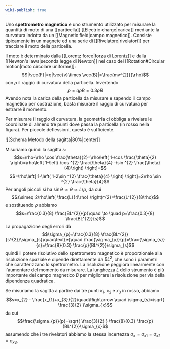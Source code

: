 ```yaml
---
wiki-publish: true
---
```

Uno **spettrometro magnetico** è uno strumento utilizzato per misurare la quantità di moto di una [[particella]] [[Electric charge|carica]] mediante la curvatura indotta da un [[Magnetic field|campo magnetico]]. Consiste tipicamente in un magnete ed una serie di [[Rivelatore|rivelatori]] per tracciare il moto della particella.

Il moto è determinato dalla [[Lorentz force|forza di Lorentz]] e dalla [[Newton's laws|seconda legge di Newton]] nel caso del [[Rotation#Circular motion|moto circolare uniforme]]:
$$|\vec{F}|=q|\vec{v}\times \vec{B}|=\frac{mv^{2}}{\rho}$$
con $\rho$ il raggio di curvatura della particella. Invertendo
$$p=q\rho B=0.3\rho B$$
Avendo nota la carica della particella da misurare e sapendo il campo magnetico per costruzione, basta misurare il raggio di curvatura per estrarre il momento.

Per misurare il raggio di curvatura, la geometria ci obbliga a rivelare le coordinate di almeno tre punti dove passa la particella (in rosso nella figura). Per piccole deflessioni, questo è sufficiente. 

![[Schema Metodo della sagitta|80%|center]]

Misuriamo quindi la sagitta $s$:
$$s=\rho-\rho \cos \frac{\theta}{2}=\rho\left( 1-\cos \frac{\theta}{2} \right)=\rho\left[ 1-\left( \cos ^{2} \frac{\theta}{4} -\sin ^{2} \frac{\theta}{4}\right) \right]=$$
$$=\rho\left[ 1-\left( 1-2\sin ^{2} \frac{\theta}{4} \right) \right]=2\rho \sin ^{2} \frac{\theta}{4}$$
Per angoli piccoli si ha $\sin\theta \simeq \theta \simeq L/\rho$, da cui
$$s\simeq 2\rho\left( \frac{L}{4\rho} \right)^{2}=\frac{L^{2}}{8\rho}$$
e sostituendo $\rho$ abbiamo
$$s=\frac{0.3}{8} \frac{BL^{2}}{p}\quad \to \quad p=\frac{0.3}{8} \frac{BL^{2}}{s}$$
La propagazione degli errori dà
$$\sigma_{p}=\frac{0.3}{8} \frac{BL^{2}}{s^{2}}\sigma_{s}\quad\text{e}\quad \frac{\sigma_{p}}{p}=\frac{\sigma_{s}}{s}=\frac{8}{0.3} \frac{p}{BL^{2}}\sigma_{s}$$
quindi il potere risolutivo dello spettrometro magnetico è proporzionale alla risoluzione spaziale e dipende direttamente da $BL^{2}$, che sono i parametri che caratterizzano lo spettrometro. La risoluzione peggiora linearmente con l'aumentare del momento da misurare. La lunghezza $L$ dello strumento è più importante del campo magnetico $B$ per migliorare la risoluzione per via della dipendenza quadratica.

Se misuriamo la sagitta a partire dai tre punti $x_{1}$, $x_{2}$ e $x_{3}$ in rosso, abbiamo
$$s=x_{2} - \frac{x_{1}+x_{3}}{2}\quad\Rightarrow \quad \sigma_{s}=\sqrt{ \frac{3}{2} }\sigma_{x}$$
da cui
$$\frac{\sigma_{p}}{p}=\sqrt{ \frac{3}{2} } \frac{8}{0.3} \frac{p}{BL^{2}}\sigma_{x}$$
assumendo che i tre rivelatori abbiamo la stessa incertezza $\sigma_{x}=\sigma_{x1}=\sigma_{x2}=\sigma_{x3}$.
